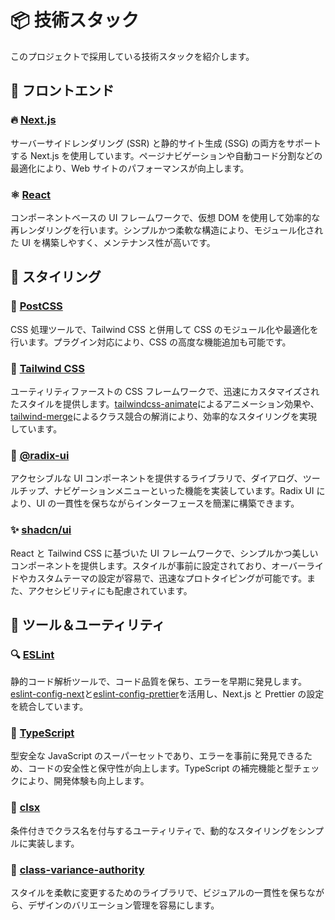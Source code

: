 # :package: 技術スタック

このプロジェクトで採用している技術スタックを紹介します。

## :rocket: フロントエンド

### :fire: [Next.js](https://nextjs.org/)

サーバーサイドレンダリング (SSR) と静的サイト生成 (SSG) の両方をサポートする Next.js を使用しています。ページナビゲーションや自動コード分割などの最適化により、Web サイトのパフォーマンスが向上します。

### :atom_symbol: [React](https://react.dev/)

コンポーネントベースの UI フレームワークで、仮想 DOM を使用して効率的な再レンダリングを行います。シンプルかつ柔軟な構造により、モジュール化された UI を構築しやすく、メンテナンス性が高いです。

## :art: スタイリング

### :yarn: [PostCSS](https://postcss.org/)

CSS 処理ツールで、Tailwind CSS と併用して CSS のモジュール化や最適化を行います。プラグイン対応により、CSS の高度な機能追加も可能です。

### :nail_care: [Tailwind CSS](https://tailwindcss.com/)

ユーティリティファーストの CSS フレームワークで、迅速にカスタマイズされたスタイルを提供します。[tailwindcss-animate](https://www.npmjs.com/package/tailwindcss-animate)によるアニメーション効果や、[tailwind-merge](https://www.npmjs.com/package/tailwind-merge)によるクラス競合の解消により、効率的なスタイリングを実現しています。

### :jigsaw: [@radix-ui](https://www.radix-ui.com/)

アクセシブルな UI コンポーネントを提供するライブラリで、ダイアログ、ツールチップ、ナビゲーションメニューといった機能を実装しています。Radix UI により、UI の一貫性を保ちながらインターフェースを簡潔に構築できます。

### :sparkles: [shadcn/ui](https://ui.shadcn.com/)

React と Tailwind CSS に基づいた UI フレームワークで、シンプルかつ美しいコンポーネントを提供します。スタイルが事前に設定されており、オーバーライドやカスタムテーマの設定が容易で、迅速なプロトタイピングが可能です。また、アクセシビリティにも配慮されています。

## :hammer: ツール＆ユーティリティ

### :mag: [ESLint](https://eslint.org/)

静的コード解析ツールで、コード品質を保ち、エラーを早期に発見します。[eslint-config-next](https://www.npmjs.com/package/eslint-config-next)と[eslint-config-prettier](https://www.npmjs.com/package/eslint-config-prettier)を活用し、Next.js と Prettier の設定を統合しています。

### :blue_book: [TypeScript](https://www.typescriptlang.org/)

型安全な JavaScript のスーパーセットであり、エラーを事前に発見できるため、コードの安全性と保守性が向上します。TypeScript の補完機能と型チェックにより、開発体験も向上します。

### :link: [clsx](https://www.npmjs.com/package/clsx)

条件付きでクラス名を付与するユーティリティで、動的なスタイリングをシンプルに実装します。

### :pushpin: [class-variance-authority](https://cva.style/docs)

スタイルを柔軟に変更するためのライブラリで、ビジュアルの一貫性を保ちながら、デザインのバリエーション管理を容易にします。
